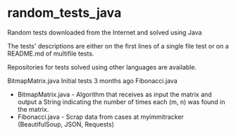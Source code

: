 # random_tests_java
Random tests downloaded from the Internet and solved using Java

The tests' descriptions are either on the first lines of a single file test or on a README.md of multifile tests.

Repositories for tests solved using other languages are available.

BitmapMatrix.java	Initial tests	3 months ago
Fibonacci.java

* BitmapMatrix.java - Algorithm that receives as input the matrix and output a String indicating the
number of times each (m, n) was found in the matrix.
* Fibonacci.java - Scrap data from cases at myimmitracker (BeautifulSoup, JSON, Requests)
